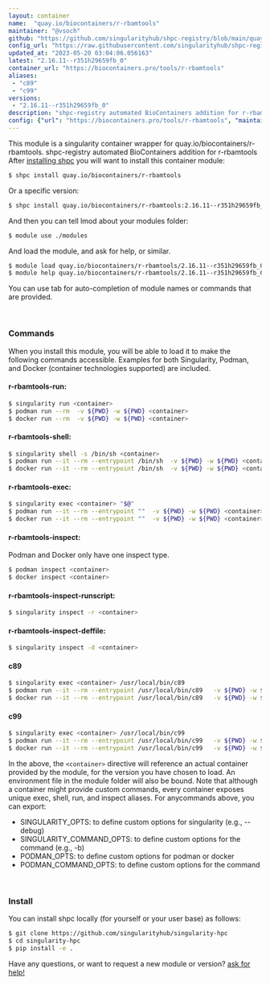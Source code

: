 ```yaml
---
layout: container
name:  "quay.io/biocontainers/r-rbamtools"
maintainer: "@vsoch"
github: "https://github.com/singularityhub/shpc-registry/blob/main/quay.io/biocontainers/r-rbamtools/container.yaml"
config_url: "https://raw.githubusercontent.com/singularityhub/shpc-registry/main/quay.io/biocontainers/r-rbamtools/container.yaml"
updated_at: "2023-05-20 03:04:06.056163"
latest: "2.16.11--r351h29659fb_0"
container_url: "https://biocontainers.pro/tools/r-rbamtools"
aliases:
 - "c89"
 - "c99"
versions:
 - "2.16.11--r351h29659fb_0"
description: "shpc-registry automated BioContainers addition for r-rbamtools"
config: {"url": "https://biocontainers.pro/tools/r-rbamtools", "maintainer": "@vsoch", "description": "shpc-registry automated BioContainers addition for r-rbamtools", "latest": {"2.16.11--r351h29659fb_0": "sha256:c992a91c1c31f14b6f55cc293666459b66f2b4bedf977bcb2914c147e5906d86"}, "tags": {"2.16.11--r351h29659fb_0": "sha256:c992a91c1c31f14b6f55cc293666459b66f2b4bedf977bcb2914c147e5906d86"}, "docker": "quay.io/biocontainers/r-rbamtools", "aliases": {"c89": "/usr/local/bin/c89", "c99": "/usr/local/bin/c99"}}
---
```


This module is a singularity container wrapper for quay.io/biocontainers/r-rbamtools.
shpc-registry automated BioContainers addition for r-rbamtools
After [installing shpc](#install) you will want to install this container module:


```bash
$ shpc install quay.io/biocontainers/r-rbamtools
```

Or a specific version:

```bash
$ shpc install quay.io/biocontainers/r-rbamtools:2.16.11--r351h29659fb_0
```

And then you can tell lmod about your modules folder:

```bash
$ module use ./modules
```

And load the module, and ask for help, or similar.

```bash
$ module load quay.io/biocontainers/r-rbamtools/2.16.11--r351h29659fb_0
$ module help quay.io/biocontainers/r-rbamtools/2.16.11--r351h29659fb_0
```

You can use tab for auto-completion of module names or commands that are provided.

<br>

### Commands

When you install this module, you will be able to load it to make the following commands accessible.
Examples for both Singularity, Podman, and Docker (container technologies supported) are included.

#### r-rbamtools-run:

```bash
$ singularity run <container>
$ podman run --rm  -v ${PWD} -w ${PWD} <container>
$ docker run --rm  -v ${PWD} -w ${PWD} <container>
```

#### r-rbamtools-shell:

```bash
$ singularity shell -s /bin/sh <container>
$ podman run --it --rm --entrypoint /bin/sh  -v ${PWD} -w ${PWD} <container>
$ docker run --it --rm --entrypoint /bin/sh  -v ${PWD} -w ${PWD} <container>
```

#### r-rbamtools-exec:

```bash
$ singularity exec <container> "$@"
$ podman run --it --rm --entrypoint ""  -v ${PWD} -w ${PWD} <container> "$@"
$ docker run --it --rm --entrypoint ""  -v ${PWD} -w ${PWD} <container> "$@"
```

#### r-rbamtools-inspect:

Podman and Docker only have one inspect type.

```bash
$ podman inspect <container>
$ docker inspect <container>
```

#### r-rbamtools-inspect-runscript:

```bash
$ singularity inspect -r <container>
```

#### r-rbamtools-inspect-deffile:

```bash
$ singularity inspect -d <container>
```


#### c89

```bash
$ singularity exec <container> /usr/local/bin/c89
$ podman run --it --rm --entrypoint /usr/local/bin/c89   -v ${PWD} -w ${PWD} <container> -c " $@"
$ docker run --it --rm --entrypoint /usr/local/bin/c89   -v ${PWD} -w ${PWD} <container> -c " $@"
```


#### c99

```bash
$ singularity exec <container> /usr/local/bin/c99
$ podman run --it --rm --entrypoint /usr/local/bin/c99   -v ${PWD} -w ${PWD} <container> -c " $@"
$ docker run --it --rm --entrypoint /usr/local/bin/c99   -v ${PWD} -w ${PWD} <container> -c " $@"
```



In the above, the `<container>` directive will reference an actual container provided
by the module, for the version you have chosen to load. An environment file in the
module folder will also be bound. Note that although a container
might provide custom commands, every container exposes unique exec, shell, run, and
inspect aliases. For anycommands above, you can export:

 - SINGULARITY_OPTS: to define custom options for singularity (e.g., --debug)
 - SINGULARITY_COMMAND_OPTS: to define custom options for the command (e.g., -b)
 - PODMAN_OPTS: to define custom options for podman or docker
 - PODMAN_COMMAND_OPTS: to define custom options for the command

<br>

### Install

You can install shpc locally (for yourself or your user base) as follows:

```bash
$ git clone https://github.com/singularityhub/singularity-hpc
$ cd singularity-hpc
$ pip install -e .
```

Have any questions, or want to request a new module or version? [ask for help!](https://github.com/singularityhub/singularity-hpc/issues)